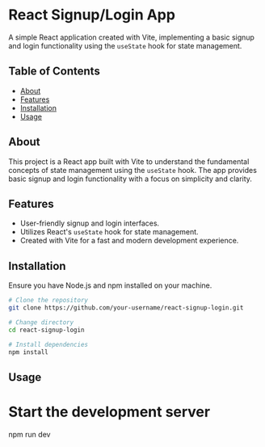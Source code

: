 # React Signup/Login App

A simple React application created with Vite, implementing a basic signup and login functionality using the `useState` hook for state management.

## Table of Contents

- [About](#about)
- [Features](#features)
- [Installation](#installation)
- [Usage](#usage)

## About

This project is a React app built with Vite to understand the fundamental concepts of state management using the `useState` hook. The app provides basic signup and login functionality with a focus on simplicity and clarity.

## Features

- User-friendly signup and login interfaces.
- Utilizes React's `useState` hook for state management.
- Created with Vite for a fast and modern development experience.

## Installation

Ensure you have Node.js and npm installed on your machine.

```bash
# Clone the repository
git clone https://github.com/your-username/react-signup-login.git

# Change directory
cd react-signup-login

# Install dependencies
npm install
```
## Usage
# Start the development server
npm run dev

